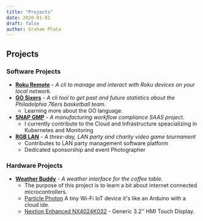 ```yaml
---
title: "Projects"
date: 2020-01-01
draft: false
author: Graham Plata
---
```


## Projects

### Software Projects

- **[Roku Remote](https://github.com/grahamplata/roku-remote/)** - _A cli to manage and interact with Roku devices on your local network._
- **[GO Sixers](https://github.com/grahamplata/sixers/)** - _A cli tool to get past and future statistics about the
  Philadelphia 76ers basketball team._
  - Learning more about the GO language.
- **[SNAP GMP](https://www.atlasgxp.com/)** - _A manufacturing workflow compliance SAAS project._
  - I currently contribute to the Cloud and Infrastructure speacializing in Kubernetes and Monitoring
- **[RGB LAN](https://www.rgblan.org/)** - _A three-day, LAN party and charity video game tournament_
  - Contributes to LAN party management software platform
  - Dedicated sponsorship and event Photographer

### Hardware Projects

- **[Weather Buddy](https://github.com/grahamplata/weatherbuddy)** - _A weather interface for the coffee table._
  - The purpose of this project is to learn a bit about internet connected microcontrollers.
  - [Particle Photon](https://store.particle.io/products/photon) A tiny Wi-Fi IoT device it's like an Arduino with a cloud ide.
  - [Nextion Enhanced NX4024K032](https://nextion.tech/datasheets/nx4024k032/) - Generic 3.2’’ HMI Touch Display.
